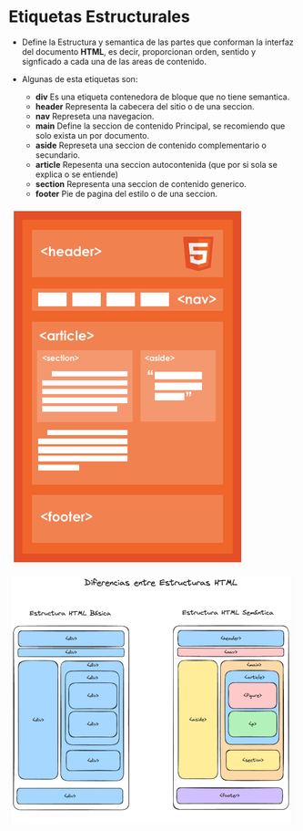 # Etiquetas Estructurales

* Define la Estructura y semantica de las partes que conforman la interfaz del documento **HTML**, es decir, proporcionan orden, sentido y signficado a cada una de las areas de contenido.

* Algunas de esta etiquetas son:
    
    * **div** Es una etiqueta contenedora de bloque que no tiene semantica.
    * **header** Representa la cabecera del sitio o de una seccion.
    * **nav** Represeta una navegacion.
    * **main** Define la seccion de contenido Principal, se recomiendo que solo exista un por documento.
    * **aside** Represeta una seccion de contenido complementario o secundario.
    * **article** Repesenta una seccion autocontenida (que por si sola se explica o se entiende)
    * **section** Representa una seccion de contenido generico.
    * **footer** Pie de pagina del estilo o de una seccion.
   
![](vx_images/55623760020923.png)


![](vx_images/11323180895282.png)


    